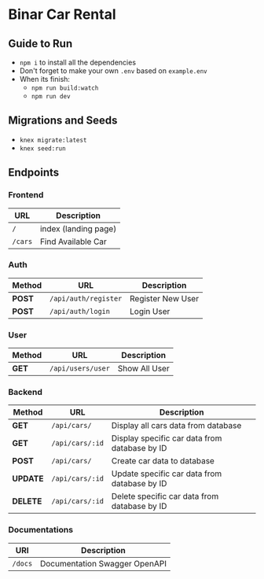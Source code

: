 # Binar Car Rental

## Guide to Run

- `npm i` to install all the dependencies
- Don't forget to make your own `.env` based on `example.env`
- When its finish:
  - `npm run build:watch`
  - `npm run dev`

## Migrations and Seeds

- `knex migrate:latest`
- `knex seed:run`

## Endpoints

### Frontend

| URL     | Description          |
| ------- | -------------------- |
| `/`     | index (landing page) |
| `/cars` | Find Available Car   |

### Auth

| Method   | URL                  | Description       |
| -------- | -------------------- | ----------------- |
| **POST** | `/api/auth/register` | Register New User |
| **POST** | `/api/auth/login`    | Login User        |

### User

| Method  | URL               | Description   |
| ------- | ----------------- | ------------- |
| **GET** | `/api/users/user` | Show All User |

### Backend

| Method     | URL             | Description                                   |
| ---------- | --------------- | --------------------------------------------- |
| **GET**    | `/api/cars/`    | Display all cars data from database           |
| **GET**    | `/api/cars/:id` | Display specific car data from database by ID |
| **POST**   | `/api/cars/`    | Create car data to database                   |
| **UPDATE** | `/api/cars/:id` | Update specific car data from database by ID  |
| **DELETE** | `/api/cars/:id` | Delete specific car data from database by ID  |

### Documentations

| URI     | Description                   |
| ------- | ----------------------------- |
| `/docs` | Documentation Swagger OpenAPI |

